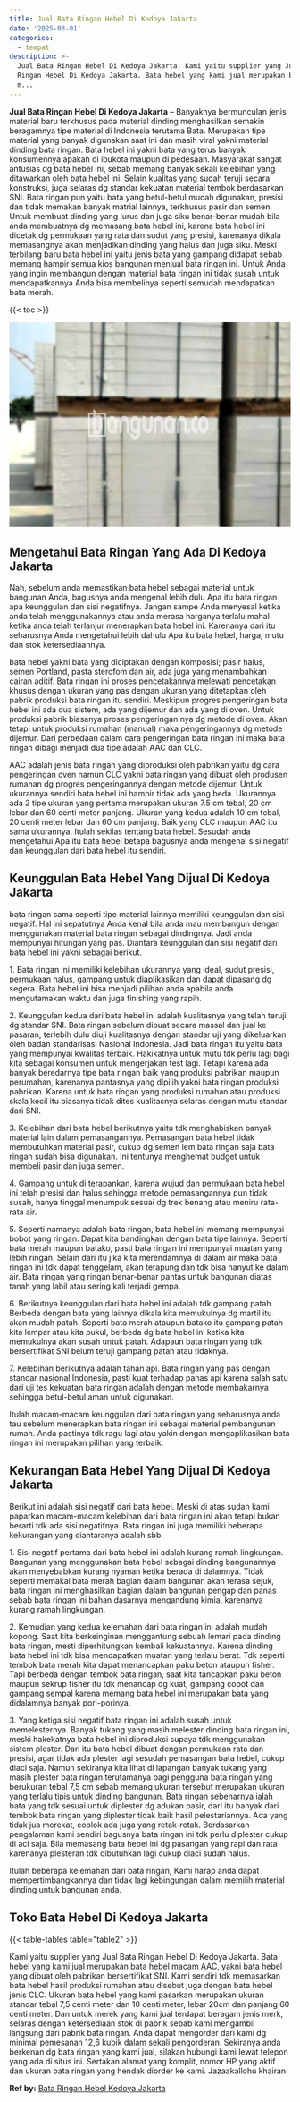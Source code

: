 ```yaml
---
title: Jual Bata Ringan Hebel Di Kedoya Jakarta
date: '2025-03-01'
categories:
  - tempat
description: >-
  Jual Bata Ringan Hebel Di Kedoya Jakarta. Kami yaitu supplier yang Jual Bata
  Ringan Hebel Di Kedoya Jakarta. Bata hebel yang kami jual merupakan bata hebel
  m...
---
```


**Jual Bata Ringan Hebel Di Kedoya Jakarta** – Banyaknya bermunculan jenis material baru terkhusus pada material dinding menghasilkan semakin beragamnya tipe material di Indonesia terutama Bata. Merupakan tipe material yang banyak digunakan saat ini dan masih viral yakni material dinding bata ringan. Bata hebel ini yakni bata yang terus banyak konsumennya apakah di ibukota maupun di pedesaan. Masyarakat sangat antusias dg bata hebel ini, sebab memang banyak sekali kelebihan yang ditawarkan oleh bata hebel ini. Selain kualitas yang sudah teruji secara konstruksi, juga selaras dg standar kekuatan material tembok berdasarkan SNI. Bata ringan pun yaitu bata yang betul-betul mudah digunakan, presisi dan tidak memakan banyak matrial lainnya, terkhusus pasir dan semen. Untuk membuat dinding yang lurus dan juga siku benar-benar mudah bila anda membuatnya dg memasang bata hebel ini, karena bata hebel ini dicetak dg permukaan yang rata dan sudut yang presisi, karenanya dikala memasangnya akan menjadikan dinding yang halus dan juga siku. Meski terbilang baru bata hebel ini yaitu jenis bata yang gampang didapat sebab memang hampir semua kios bangunan menjual bata ringan ini. Untuk Anda yang ingin membangun dengan material bata ringan ini tidak susah untuk mendapatkannya Anda bisa membelinya seperti semudah mendapatkan bata merah.

{{< toc >}}

![Jual Bata Ringan Hebel Di Kedoya Jakarta](/images/jual-hebel-murah-12.png)

## Mengetahui Bata Ringan Yang Ada Di Kedoya Jakarta

Nah, sebelum anda memastikan bata hebel sebagai material untuk bangunan Anda, bagusnya anda mengenal lebih dulu Apa itu bata ringan apa keunggulan dan sisi negatifnya. Jangan sampe Anda menyesal ketika anda telah menggunakannya atau anda merasa harganya terlalu mahal ketika anda telah terlanjur menerapkan bata hebel ini. Karenanya dari itu seharusnya Anda mengetahui lebih dahulu Apa itu bata hebel, harga, mutu dan stok ketersediaannya.

bata hebel yakni bata yang diciptakan dengan komposisi; pasir halus, semen Portland, pasta sterofom dan air, ada juga yang menambahkan cairan aditif. Bata ringan ini proses pencetakannya melewati pencetakan khusus dengan ukuran yang pas dengan ukuran yang ditetapkan oleh pabrik produksi bata ringan itu sendiri. Meskipun progres pengeringan bata hebel ini ada dua sistem, ada yang dijemur dan ada yang di oven. Untuk produksi pabrik biasanya proses pengeringan nya dg metode di oven. Akan tetapi untuk produksi rumahan (manual) maka pengeringannya dg metode dijemur. Dari perbedaan dalam cara pengeringan bata ringan ini maka bata ringan dibagi menjadi dua tipe adalah AAC dan CLC.

AAC adalah jenis bata ringan yang diproduksi oleh pabrikan yaitu dg cara pengeringan oven namun CLC yakni bata ringan yang dibuat oleh produsen rumahan dg progres pengeringannya dengan metode dijemur. Untuk ukurannya sendiri bata hebel ini hampir tidak ada yang beda. Ukurannya ada 2 tipe ukuran yang pertama merupakan ukuran 7.5 cm tebal, 20 cm lebar dan 60 centi meter panjang. Ukuran yang kedua adalah 10 cm tebal, 20 centi meter lebar dan 60 cm panjang. Baik yang CLC maupun AAC itu sama ukurannya. Itulah sekilas tentang bata hebel. Sesudah anda mengetahui Apa itu bata hebel betapa bagusnya anda mengenal sisi negatif dan keunggulan dari bata hebel itu sendiri.

## Keunggulan Bata Hebel Yang Dijual Di Kedoya Jakarta

bata ringan sama seperti tipe material lainnya memiliki keunggulan dan sisi negatif. Hal ini sepatutnya Anda kenal bila anda mau membangun dengan menggunakan material bata ringan sebagai dindingnya. Jadi anda mempunyai hitungan yang pas. Diantara keunggulan dan sisi negatif dari bata hebel ini yakni sebagai berikut.

1\. Bata ringan ini memiliki kelebihan ukurannya yang ideal, sudut presisi, permukaan halus, gampang untuk diaplikasikan dan dapat dipasang dg segera. Bata hebel ini bisa menjadi pilihan anda apabila anda mengutamakan waktu dan juga finishing yang rapih.

2\. Keunggulan kedua dari bata hebel ini adalah kualitasnya yang telah teruji dg standar SNI. Bata ringan sebelum dibuat secara massal dan jual ke pasaran, terlebih dulu diuji kualitasnya dengan standar uji yang dikeluarkan oleh badan standarisasi Nasional Indonesia. Jadi bata ringan itu yaitu bata yang mempunyai kwalitas terbaik. Hakikatnya untuk mutu tdk perlu lagi bagi kita sebagai konsumen untuk mengerjakan test lagi. Tetapi karena ada banyak beredarnya tipe bata ringan baik yang produksi pabrikan maupun perumahan, karenanya pantasnya yang dipilih yakni bata ringan produksi pabrikan. Karena untuk bata ringan yang produksi rumahan atau produksi skala kecil itu biasanya tidak dites kualitasnya selaras dengan mutu standar dari SNI.

3\. Kelebihan dari bata hebel berikutnya yaitu tdk menghabiskan banyak material lain dalam pemasangannya. Pemasangan bata hebel tidak membutuhkan material pasir, cukup dg semen lem bata ringan saja bata ringan sudah bisa digunakan. Ini tentunya menghemat budget untuk membeli pasir dan juga semen.

4\. Gampang untuk di terapankan, karena wujud dan permukaan bata hebel ini telah presisi dan halus sehingga metode pemasangannya pun tidak susah, hanya tinggal menumpuk sesuai dg trek benang atau meniru rata-rata air.

5\. Seperti namanya adalah bata ringan, bata hebel ini memang mempunyai bobot yang ringan. Dapat kita bandingkan dengan bata tipe lainnya. Seperti bata merah maupun batako, pasti bata ringan ini mempunyai muatan yang lebih ringan. Selain dari itu jika kita merendamnya di dalam air maka bata ringan ini tdk dapat tenggelam, akan terapung dan tdk bisa hanyut ke dalam air. Bata ringan yang ringan benar-benar pantas untuk bangunan diatas tanah yang labil atau sering kali terjadi gempa.

6\. Berikutnya keunggulan dari bata hebel ini adalah tdk gampang patah. Berbeda dengan bata yang lainnya dikala kita memukulnya dg martil itu akan mudah patah. Seperti bata merah ataupun batako itu gampang patah kita lempar atau kita pukul, berbeda dg bata hebel ini ketika kita memukulnya akan susah untuk patah. Adapaun bata ringan yang tdk bersertifikat SNI belum teruji gampang patah atau tidaknya.

7\. Kelebihan berikutnya adalah tahan api. Bata ringan yang pas dengan standar nasional Indonesia, pasti kuat terhadap panas api karena salah satu dari uji tes kekuatan bata ringan adalah dengan metode membakarnya sehingga betul-betul aman untuk digunakan.

Itulah macam-macam keunggulan dari bata ringan yang seharusnya anda tau sebelum menerapkan bata ringan ini sebagai material pembangunan rumah. Anda pastinya tdk ragu lagi atau yakin dengan mengaplikasikan bata ringan ini merupakan pilihan yang terbaik.

## Kekurangan Bata Hebel Yang Dijual Di Kedoya Jakarta

Berikut ini adalah sisi negatif dari bata hebel. Meski di atas sudah kami paparkan macam-macam kelebihan dari bata ringan ini akan tetapi bukan berarti tdk ada sisi negatifnya. Bata ringan ini juga memiliki beberapa kekurangan yang diantaranya adalah sbb.

1\. Sisi negatif pertama dari bata hebel ini adalah kurang ramah lingkungan. Bangunan yang menggunakan bata hebel sebagai dinding bangunannya akan menyebabkan kurang nyaman ketika berada di dalamnya. Tidak seperti memakai bata merah bagian dalam bangunan akan terasa sejuk, bata ringan ini menghasilkan bagian dalam bangunan pengap dan panas sebab bata ringan ini bahan dasarnya mengandung kimia, karenanya kurang ramah lingkungan.

2\. Kemudian yang kedua kelemahan dari bata ringan ini adalah mudah kopong. Saat kita berkeinginan menggantung sebuah lemari pada dinding bata ringan, mesti diperhitungkan kembali kekuatannya. Karena dinding bata hebel ini tdk bisa mendapatkan muatan yang terlalu berat. Tdk seperti tembok bata merah kita dapat menancapkan paku beton ataupun fisher. Tapi berbeda dengan tembok bata ringan, saat kita tancapkan paku beton maupun sekrup fisher itu tdk menancap dg kuat, gampang copot dan gampang sempal karena memang bata hebel ini merupakan bata yang didalamnya banyak pori-porinya.

3\. Yang ketiga sisi negatif bata ringan ini adalah susah untuk memelesternya. Banyak tukang yang masih melester dinding bata ringan ini, meski hakekatnya bata hebel ini diproduksi supaya tdk menggunakan sistem plester. Dari itu bata hebel dibuat dengan permukaan rata dan presisi, agar tidak ada plester lagi sesudah pemasangan bata hebel, cukup diaci saja. Namun sekiranya kita lihat di lapangan banyak tukang yang masih plester bata ringan terutamanya bagi pengguna bata ringan yang berukuran tebal 7,5 cm sebab memang ukuran tersebut merupakan ukuran yang terlalu tipis untuk dinding bangunan. Bata ringan sebenarnya ialah bata yang tdk sesuai untuk diplester dg adukan pasir, dari itu banyak dari tembok bata ringan yang diplester tidak baik hasil pelestariannya. Ada yang tidak jua merekat, coplok ada juga yang retak-retak. Berdasarkan pengalaman kami sendiri bagusnya bata ringan ini tdk perlu diplester cukup di aci saja. Bila memasang bata hebel ini dg pasangan yang rapi dan rata karenanya plesteran tdk dibutuhkan lagi cukup diaci sudah halus.

Itulah beberapa kelemahan dari bata ringan, Kami harap anda dapat mempertimbangkannya dan tidak lagi kebingungan dalam memilih material dinding untuk bangunan anda.

## Toko Bata Hebel Di Kedoya Jakarta

{{< table-tables table="table2" >}}

Kami yaitu supplier yang Jual Bata Ringan Hebel Di Kedoya Jakarta. Bata hebel yang kami jual merupakan bata hebel macam AAC, yakni bata hebel yang dibuat oleh pabrikan bersertifikat SNI. Kami sendiri tdk memasarkan bata hebel hasil produksi rumahan atau disebut juga dengan bata hebel jenis CLC. Ukuran bata hebel yang kami pasarkan merupakan ukuran standar tebal 7,5 centi meter dan 10 centi meter, lebar 20cm dan panjang 60 centi meter. Dan untuk merek yang kami jual terdapat beragam jenis merk, selaras dengan ketersediaan stok di pabrik sebab kami mengambil langsung dari pabrik bata ringan. Anda dapat mengorder dari kami dg minimal pemesanan 12,6 kubik dalam sekali pengorderan. Sekiranya anda berkenan dg bata ringan yang kami jual, silakan hubungi kami lewat telepon yang ada di situs ini. Sertakan alamat yang komplit, nomor HP yang aktif dan ukuran bata ringan yang hendak diorder ke kami. Jazaakallohu khairan.

**Ref by:** [Bata Ringan Hebel Kedoya Jakarta](https://id.wikipedia.org/wiki/Bata)
